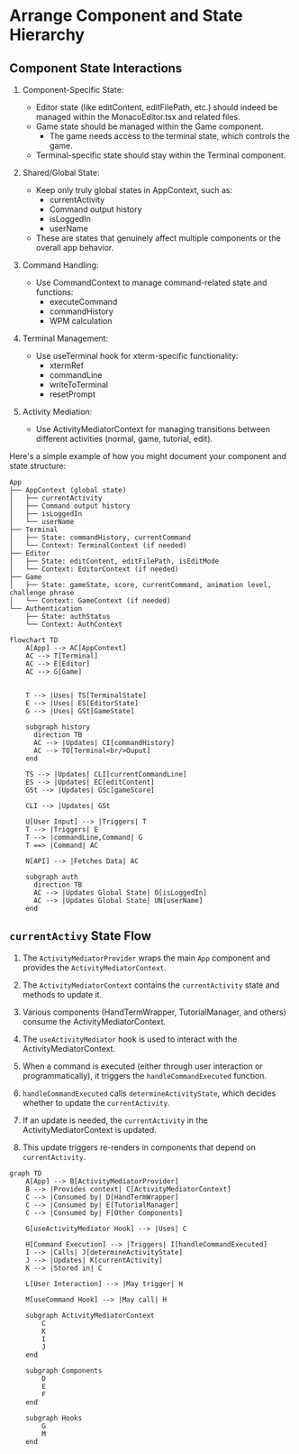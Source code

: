 # Arrange Component and State Hierarchy

## Component State Interactions

1. Component-Specific State:
   - Editor state (like editContent, editFilePath, etc.) should indeed be managed within the MonacoEditor.tsx and related files.
   - Game state should be managed within the Game component.
     - The game needs access to the terminal state, which controls the game.
   - Terminal-specific state should stay within the Terminal component.

2. Shared/Global State:
   - Keep only truly global states in AppContext, such as:
     - currentActivity
     - Command output history
     - isLoggedIn
     - userName
   - These are states that genuinely affect multiple components or the overall app behavior.

3. Command Handling:
   - Use CommandContext to manage command-related state and functions:
     - executeCommand
     - commandHistory
     - WPM calculation

4. Terminal Management:
   - Use useTerminal hook for xterm-specific functionality:
     - xtermRef
     - commandLine
     - writeToTerminal
     - resetPrompt

5. Activity Mediation:
   - Use ActivityMediatorContext for managing transitions between different activities (normal, game, tutorial, edit).

Here's a simple example of how you might document your component and state structure:

```
App
├── AppContext (global state)
│   ├── currentActivity
│   ├── Command output history
│   ├── isLoggedIn
│   └── userName
├── Terminal
│   ├── State: commandHistory, currentCommand
│   └── Context: TerminalContext (if needed)
├── Editor
│   ├── State: editContent, editFilePath, isEditMode
│   └── Context: EditorContext (if needed)
├── Game
│   ├── State: gameState, score, currentCommand, animation level, challenge phrase
│   └── Context: GameContext (if needed)
└── Authentication
    ├── State: authStatus
    └── Context: AuthContext
```

```mermaid
flowchart TD
    A[App] --> AC[AppContext]
    AC --> T[Terminal]
    AC --> E[Editor]
    AC --> G[Game]


    T --> |Uses| TS[TerminalState]
    E --> |Uses| ES[EditorState]
    G --> |Uses| GSt[GameState]

    subgraph history
      direction TB
      AC --> |Updates| CI[commandHistory]
      AC --> TO[Terminal<br/>Ouput]
    end

    TS --> |Updates| CLI[currentCommandLine]
    ES --> |Updates| EC[editContent]
    GSt --> |Updates| GSc[gameScore]

    CLI --> |Updates| GSt

    U[User Input] --> |Triggers| T
    T --> |Triggers| E
    T --> |commandLine,Command| G
    T ==> |Command| AC

    N[API] --> |Fetches Data| AC

    subgraph auth
      direction TB
      AC --> |Updates Global State| O[isLoggedIn]
      AC --> |Updates Global State| UN[userName]
    end
```

## `currentActivy` State Flow

1. The `ActivityMediatorProvider` wraps the main `App` component and provides the `ActivityMediatorContext`.

2. The `ActivityMediatorContext` contains the `currentActivity` state and methods to update it.

3. Various components (HandTermWrapper, TutorialManager, and others) consume the ActivityMediatorContext.

4. The `useActivityMediator` hook is used to interact with the ActivityMediatorContext.

5. When a command is executed (either through user interaction or programmatically), it triggers the `handleCommandExecuted` function.

6. `handleCommandExecuted` calls `determineActivityState`, which decides whether to update the `currentActivity`.

7. If an update is needed, the `currentActivity` in the ActivityMediatorContext is updated.

8. This update triggers re-renders in components that depend on `currentActivity`.


```mermaid
graph TD
    A[App] --> B[ActivityMediatorProvider]
    B --> |Provides context| C[ActivityMediatorContext]
    C --> |Consumed by| D[HandTermWrapper]
    C --> |Consumed by| E[TutorialManager]
    C --> |Consumed by| F[Other Components]

    G[useActivityMediator Hook] --> |Uses| C

    H[Command Execution] --> |Triggers| I[handleCommandExecuted]
    I --> |Calls| J[determineActivityState]
    J --> |Updates| K[currentActivity]
    K --> |Stored in| C

    L[User Interaction] --> |May trigger| H

    M[useCommand Hook] --> |May call| H

    subgraph ActivityMediatorContext
        C
        K
        I
        J
    end

    subgraph Components
        D
        E
        F
    end

    subgraph Hooks
        G
        M
    end
```